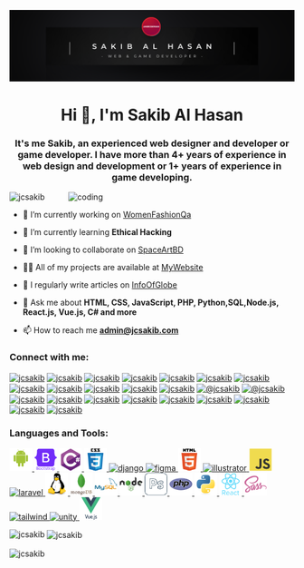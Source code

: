 ![Logo](https://github.com/jcsakib/jcsakib/blob/main/GithubBanner.png)
<h1 align="center">Hi 👋, I'm Sakib Al Hasan</h1>
<h3 align="center">It's me Sakib, an experienced web designer and developer or game developer. I have more than 4+ years of experience in web design and development or 1+ years of experience in game developing.</h3>
<img align="right" alt="coding" width="400" src="https://media3.giphy.com/media/v1.Y2lkPTc5MGI3NjExNXBrYXc1cWZkbzV0emQyY2xncjZ0ZmIza203YnRlYmk3bWVrbzRoOSZlcD12MV9pbnRlcm5hbF9naWZfYnlfaWQmY3Q9Zw/xaO6TmgQmKEQ4516sE/giphy.gif">
<p align="left"> <img src="https://komarev.com/ghpvc/?username=jcsakib&label=Profile%20views&color=0e75b6&style=flat" alt="jcsakib"> </p>

- 🔭 I’m currently working on [WomenFashionQa](https://womenfashionqa.com)

- 🌱 I’m currently learning **Ethical Hacking**

- 👯 I’m looking to collaborate on [SpaceArtBD](spaceartbd.xyz)

- 👨‍💻 All of my projects are available at [MyWebsite](jcsakib.com)

- 📝 I regularly write articles on [InfoOfGlobe](infoofglobe.com)

- 💬 Ask me about **HTML, CSS, JavaScript, PHP, Python,SQL,Node.js, React.js, Vue.js, C# and more**

- 📫 How to reach me **admin@jcsakib.com**

<h3 align="left">Connect with me:</h3>
<p align="left">
<a href="https://codepen.io/jcsakib" target="blank"><img align="center" src="https://raw.githubusercontent.com/rahuldkjain/github-profile-readme-generator/master/src/images/icons/Social/codepen.svg" alt="jcsakib" height="30" width="40" /></a>
<a href="https://dev.to/jcsakib" target="blank"><img align="center" src="https://raw.githubusercontent.com/rahuldkjain/github-profile-readme-generator/master/src/images/icons/Social/devto.svg" alt="jcsakib" height="30" width="40" /></a>
<a href="https://twitter.com/jcsakib" target="blank"><img align="center" src="https://raw.githubusercontent.com/rahuldkjain/github-profile-readme-generator/master/src/images/icons/Social/twitter.svg" alt="jcsakib" height="30" width="40" /></a>
<a href="https://linkedin.com/in/jcsakib" target="blank"><img align="center" src="https://raw.githubusercontent.com/rahuldkjain/github-profile-readme-generator/master/src/images/icons/Social/linked-in-alt.svg" alt="jcsakib" height="30" width="40" /></a>
<a href="https://stackoverflow.com/users/jcsakib" target="blank"><img align="center" src="https://raw.githubusercontent.com/rahuldkjain/github-profile-readme-generator/master/src/images/icons/Social/stack-overflow.svg" alt="jcsakib" height="30" width="40" /></a>
<a href="https://codesandbox.com/jcsakib" target="blank"><img align="center" src="https://raw.githubusercontent.com/rahuldkjain/github-profile-readme-generator/master/src/images/icons/Social/codesandbox.svg" alt="jcsakib" height="30" width="40" /></a>
<a href="https://kaggle.com/jcsakib" target="blank"><img align="center" src="https://raw.githubusercontent.com/rahuldkjain/github-profile-readme-generator/master/src/images/icons/Social/kaggle.svg" alt="jcsakib" height="30" width="40" /></a>
<a href="https://fb.com/jcsakib" target="blank"><img align="center" src="https://raw.githubusercontent.com/rahuldkjain/github-profile-readme-generator/master/src/images/icons/Social/facebook.svg" alt="jcsakib" height="30" width="40" /></a>
<a href="https://instagram.com/jcsakib" target="blank"><img align="center" src="https://raw.githubusercontent.com/rahuldkjain/github-profile-readme-generator/master/src/images/icons/Social/instagram.svg" alt="jcsakib" height="30" width="40" /></a>
<a href="https://dribbble.com/jcsakib" target="blank"><img align="center" src="https://raw.githubusercontent.com/rahuldkjain/github-profile-readme-generator/master/src/images/icons/Social/dribbble.svg" alt="jcsakib" height="30" width="40" /></a>
<a href="https://www.behance.net/jcsakib" target="blank"><img align="center" src="https://raw.githubusercontent.com/rahuldkjain/github-profile-readme-generator/master/src/images/icons/Social/behance.svg" alt="jcsakib" height="30" width="40" /></a>
<a href="https://hashnode.com/jcsakib" target="blank"><img align="center" src="https://raw.githubusercontent.com/rahuldkjain/github-profile-readme-generator/master/src/images/icons/Social/hashnode.svg" alt="jcsakib" height="30" width="40" /></a>
<a href="https://medium.com/@jcsakib" target="blank"><img align="center" src="https://raw.githubusercontent.com/rahuldkjain/github-profile-readme-generator/master/src/images/icons/Social/medium.svg" alt="@jcsakib" height="30" width="40" /></a>
<a href="https://www.youtube.com/c/@jcsakib" target="blank"><img align="center" src="https://raw.githubusercontent.com/rahuldkjain/github-profile-readme-generator/master/src/images/icons/Social/youtube.svg" alt="@jcsakib" height="30" width="40" /></a>
<a href="https://www.codechef.com/users/jcsakib" target="blank"><img align="center" src="https://cdn.jsdelivr.net/npm/simple-icons@3.1.0/icons/codechef.svg" alt="jcsakib" height="30" width="40" /></a>
<a href="https://www.hackerrank.com/jcsakib" target="blank"><img align="center" src="https://raw.githubusercontent.com/rahuldkjain/github-profile-readme-generator/master/src/images/icons/Social/hackerrank.svg" alt="jcsakib" height="30" width="40" /></a>
<a href="https://codeforces.com/profile/jcsakib" target="blank"><img align="center" src="https://raw.githubusercontent.com/rahuldkjain/github-profile-readme-generator/master/src/images/icons/Social/codeforces.svg" alt="jcsakib" height="30" width="40" /></a>
<a href="https://www.leetcode.com/jcsakib" target="blank"><img align="center" src="https://raw.githubusercontent.com/rahuldkjain/github-profile-readme-generator/master/src/images/icons/Social/leet-code.svg" alt="jcsakib" height="30" width="40" /></a>
<a href="https://www.hackerearth.com/jcsakib" target="blank"><img align="center" src="https://raw.githubusercontent.com/rahuldkjain/github-profile-readme-generator/master/src/images/icons/Social/hackerearth.svg" alt="jcsakib" height="30" width="40" /></a>
<a href="https://auth.geeksforgeeks.org/user/jcsakib" target="blank"><img align="center" src="https://raw.githubusercontent.com/rahuldkjain/github-profile-readme-generator/master/src/images/icons/Social/geeks-for-geeks.svg" alt="jcsakib" height="30" width="40" /></a>
<a href="https://www.topcoder.com/members/jcsakib" target="blank"><img align="center" src="https://raw.githubusercontent.com/rahuldkjain/github-profile-readme-generator/master/src/images/icons/Social/topcoder.svg" alt="jcsakib" height="30" width="40" /></a>
<a href="https://discord.gg/jcsakib" target="blank"><img align="center" src="https://raw.githubusercontent.com/rahuldkjain/github-profile-readme-generator/master/src/images/icons/Social/discord.svg" alt="jcsakib" height="30" width="40" /></a>
<a href="/jcsakib" target="blank"><img align="center" src="https://raw.githubusercontent.com/rahuldkjain/github-profile-readme-generator/master/src/images/icons/Social/rss.svg" alt="jcsakib" height="30" width="40" /></a>
</p>

<h3 align="left">Languages and Tools:</h3>
<p align="left"> <a href="https://developer.android.com" target="_blank" rel="noreferrer"> <img src="https://raw.githubusercontent.com/devicons/devicon/master/icons/android/android-original-wordmark.svg" alt="android" width="40" height="40"/> </a> <a href="https://getbootstrap.com" target="_blank" rel="noreferrer"> <img src="https://raw.githubusercontent.com/devicons/devicon/master/icons/bootstrap/bootstrap-plain-wordmark.svg" alt="bootstrap" width="40" height="40"/> </a> <a href="https://www.w3schools.com/cs/" target="_blank" rel="noreferrer"> <img src="https://raw.githubusercontent.com/devicons/devicon/master/icons/csharp/csharp-original.svg" alt="csharp" width="40" height="40"/> </a> <a href="https://www.w3schools.com/css/" target="_blank" rel="noreferrer"> <img src="https://raw.githubusercontent.com/devicons/devicon/master/icons/css3/css3-original-wordmark.svg" alt="css3" width="40" height="40"/> </a> <a href="https://www.djangoproject.com/" target="_blank" rel="noreferrer"> <img src="https://cdn.worldvectorlogo.com/logos/django.svg" alt="django" width="40" height="40"/> </a> <a href="https://www.figma.com/" target="_blank" rel="noreferrer"> <img src="https://www.vectorlogo.zone/logos/figma/figma-icon.svg" alt="figma" width="40" height="40"/> </a> <a href="https://www.w3.org/html/" target="_blank" rel="noreferrer"> <img src="https://raw.githubusercontent.com/devicons/devicon/master/icons/html5/html5-original-wordmark.svg" alt="html5" width="40" height="40"/> </a> <a href="https://www.adobe.com/in/products/illustrator.html" target="_blank" rel="noreferrer"> <img src="https://www.vectorlogo.zone/logos/adobe_illustrator/adobe_illustrator-icon.svg" alt="illustrator" width="40" height="40"/> </a> <a href="https://developer.mozilla.org/en-US/docs/Web/JavaScript" target="_blank" rel="noreferrer"> <img src="https://raw.githubusercontent.com/devicons/devicon/master/icons/javascript/javascript-original.svg" alt="javascript" width="40" height="40"/> </a> <a href="https://laravel.com/" target="_blank" rel="noreferrer"> <img src="https://upload.wikimedia.org/wikipedia/commons/thumb/9/9a/Laravel.svg/1200px-Laravel.svg.png" alt="laravel" width="40" height="40"/> </a> <a href="https://www.linux.org/" target="_blank" rel="noreferrer"> <img src="https://raw.githubusercontent.com/devicons/devicon/master/icons/linux/linux-original.svg" alt="linux" width="40" height="40"/> </a> <a href="https://www.mongodb.com/" target="_blank" rel="noreferrer"> <img src="https://raw.githubusercontent.com/devicons/devicon/master/icons/mongodb/mongodb-original-wordmark.svg" alt="mongodb" width="40" height="40"/> </a> <a href="https://www.mysql.com/" target="_blank" rel="noreferrer"> <img src="https://raw.githubusercontent.com/devicons/devicon/master/icons/mysql/mysql-original-wordmark.svg" alt="mysql" width="40" height="40"/> </a> <a href="https://nodejs.org" target="_blank" rel="noreferrer"> <img src="https://raw.githubusercontent.com/devicons/devicon/master/icons/nodejs/nodejs-original-wordmark.svg" alt="nodejs" width="40" height="40"/> </a> <a href="https://www.photoshop.com/en" target="_blank" rel="noreferrer"> <img src="https://raw.githubusercontent.com/devicons/devicon/master/icons/photoshop/photoshop-line.svg" alt="photoshop" width="40" height="40"/> </a> <a href="https://www.php.net" target="_blank" rel="noreferrer"> <img src="https://raw.githubusercontent.com/devicons/devicon/master/icons/php/php-original.svg" alt="php" width="40" height="40"/> </a> <a href="https://www.python.org" target="_blank" rel="noreferrer"> <img src="https://raw.githubusercontent.com/devicons/devicon/master/icons/python/python-original.svg" alt="python" width="40" height="40"/> </a> <a href="https://reactjs.org/" target="_blank" rel="noreferrer"> <img src="https://raw.githubusercontent.com/devicons/devicon/master/icons/react/react-original-wordmark.svg" alt="react" width="40" height="40"/> </a> <a href="https://sass-lang.com" target="_blank" rel="noreferrer"> <img src="https://raw.githubusercontent.com/devicons/devicon/master/icons/sass/sass-original.svg" alt="sass" width="40" height="40"/> </a> <a href="https://tailwindcss.com/" target="_blank" rel="noreferrer"> <img src="https://www.vectorlogo.zone/logos/tailwindcss/tailwindcss-icon.svg" alt="tailwind" width="40" height="40"/> </a> <a href="https://unity.com/" target="_blank" rel="noreferrer"> <img src="https://www.vectorlogo.zone/logos/unity3d/unity3d-icon.svg" alt="unity" width="40" height="40"/> </a> <a href="https://vuejs.org/" target="_blank" rel="noreferrer"> <img src="https://raw.githubusercontent.com/devicons/devicon/master/icons/vuejs/vuejs-original-wordmark.svg" alt="vuejs" width="40" height="40"/> </a> </p>

<p><img align="left" src="https://github-readme-stats.vercel.app/api/top-langs?username=jcsakib&show_icons=true&locale=en&layout=compact" alt="jcsakib" /></p>

<p>&nbsp;<img align="center" src="https://github-readme-stats.vercel.app/api?username=jcsakib&show_icons=true&locale=en" alt="jcsakib" /></p>

<p><img align="center" src="https://github-readme-streak-stats.herokuapp.com/?user=jcsakib&" alt="jcsakib" /></p>
